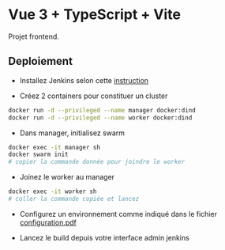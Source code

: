 # Vue 3 + TypeScript + Vite

Projet frontend.

## Deploiement

- Installez Jenkins selon cette [instruction](https://www.jenkins.io/doc/book/installing/docker/)

- Créez 2 containers pour constituer un cluster

```bash
docker run -d --privileged --name manager docker:dind
docker run -d --privileged --name worker docker:dind
```

- Dans manager, initialisez swarm

```bash
docker exec -it manager sh
docker swarm init
# copier la commande donnée pour joindre le worker
```

- Joinez le worker au manager

```bash
docker exec -it worker sh
# coller la commande copiée et lancez
```

- Configurez un environnement comme indiqué dans le fichier [configuration.pdf](./configuration.pdf)

- Lancez le build depuis votre interface admin jenkins
